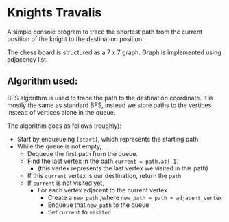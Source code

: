 # Knights Travalis

A simple console program to trace the shortest path from the
current position of the knight to the destination position.

The chess board is structured as a 7 x 7 graph.
Graph is implemented using adjacency list.

## Algorithm used:

BFS algorithm is used to trace the path to the destination coordinate.
It is mostly the same as standard BFS, instead we store paths to the vertices
instead of vertices alone in the queue.

The algorithm goes as follows (roughly):

- Start by enqueueing `[start]`, which represents the starting path
- While the queue is not empty,
    - Dequeue the first path from the queue.
    - Find the last vertex in the path `current = path.at(-1)`
        - (this vertex represents the last vertex
          we visited in this path)
    - If this `current` vertex is our destination, return the `path`
    - If `current` is not visited yet,
        - For each vertex adjacent to the current vertex
            - Create a `new_path` ,where `new_path = path + adjacent_vertex`
            - Enqueue that `new_path` to the queue
            - Set `current` to `visited`
